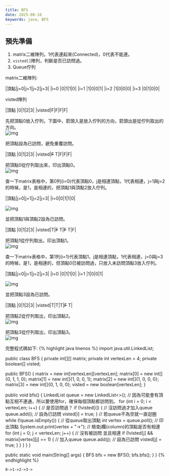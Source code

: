 ```yaml
---
title: BFS
date: 2025-08-18
keywords: java, BFS
---
```

## 預先準備
1. matrix二維陣列，1代表連起來(Connected)，0代表不能連。
2. `visted[]`陣列，判斷是否已訪問過。
3. Queue佇列

matrix二維陣列:

|頂點|j=0|j=1|j=2|j=3|
|i=0  |0|1|1|0|
|i=1  |1|0|0|1|
|i=2  |1|0|0|0|
|i=3  |0|1|0|0|

visted陣列

|頂點   |0|1|2|3|
|visted|F|F|F|F|

先把頂點0放入佇列，下圖中，箭頭入是放入佇列的方向，箭頭出是從佇列取出的方向。<br>
![img]({{site.imgurl}}/java_datastruct/bfs1.png)<br>

把頂點設為已訪問，避免重覆訪問。<br>

|頂點   |0|1|2|3|
|visted|~~F~~ <span class="markline">T</span>|F|F|F|

把頂點0從佇列取出來，印出頂點0。<br>
![img]({{site.imgurl}}/java_datastruct/bfs2.png)<br>

查一下matrix表格中，第0列(i=0)代表頂點0，j是相連頂點，1代表相連，j=1與j=2的時候，是1，是相連的，把頂點1與頂點2放入佇列。<br>

|頂點|j=0|j=1|j=2|j=3|
|i=0|0|<span class="markline">1</span>|<span class="markline">1</span>|0|

![img]({{site.imgurl}}/java_datastruct/bfs3.png)<br>

並把頂點1與頂點2設為已訪問。<br>

|頂點   |0|1|2|3|
|visted|T|~~F~~ <span class="markline">T</span>|~~F~~ <span class="markline">T</span>|F|

把頂點1從佇列取出，印出頂點1。<br>
![img]({{site.imgurl}}/java_datastruct/bfs4.png)<br>

查一下matrix表格中，第1列(i=1)代表頂點1，j是相連頂點，1代表相連，j=0與j=3的時候，是1，是相連的，但頂點0已被訪問過，只放入未訪問頂點3放入佇列。<br>

|頂點|j=0|j=1|j=2|j=3|
|i=0  |0|1|1|0|
|i=1  |1|0|0|<span class="markline">1</span>|

![img]({{site.imgurl}}/java_datastruct/bfs5.png)<br>

並把頂點3設為已訪問。<br>

|頂點   |0|1|2|3|
|visted|T|T|T|~~F~~ <span class="markline">T</span>|

把頂點2從佇列取出，印出頂點2。<br>
![img]({{site.imgurl}}/java_datastruct/bfs6.png)<br>

把頂點3從佇列取出，印出頂點3。<br>
![img]({{site.imgurl}}/java_datastruct/bfs7.png)<br>

完整程式碼如下:
{% highlight java linenos %}
import java.util.LinkedList;

public class BFS {
  private int[][] matrix;
  private int vertexLen = 4;
  private boolean[] visted;

  public BFS() {
    matrix = new int[vertexLen][vertexLen];
    matrix[0] = new int[]{0, 1, 1, 0};
    matrix[1] = new int[]{1, 0, 0, 1};
    matrix[2] = new int[]{1, 0, 0, 0};
    matrix[3] = new int[]{0, 1, 0, 0};
    visted = new boolean[vertexLen];
  }

  public void bfs() {
    LinkedList<Integer> queue = new LinkedList<>();
    // 因為可能會有頂點互相不連通，所以要使用for，確保每個頂點都訪問到。
    for (int i = 0; i < vertexLen; i++) {
      // 是否訪問過？
      if (!visted[i]) {
      	// 沒訪問過才加入queue
        queue.add(i);
        // 設為已訪問
        visted[i] = true;
      }
      // 若queue不為空就一直迴圈
      while (!queue.isEmpty()) {
      	// 從queue取出頂點
        int vertex = queue.poll();
        // 印出頂點
        System.out.print(vertex + "->");
        // 檢查j欄(column)的頂點是否有相連
        for (int j = 0; j < vertexLen; j++) {
          // 沒有被訪問 並且相連
          if (!visted[j] && matrix[vertex][j] == 1) {
          	// 加入queue
            queue.add(j);
            // 設為已訪問
            visted[j] = true;
          }
        }
      }
    }
  }

  public static void main(String[] args) {
    BFS bfs = new BFS();
    bfs.bfs();
  }
}
{% endhighlight %}
```
0->1->2->3->
```